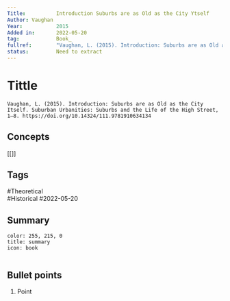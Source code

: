 ```yaml
---
Title: 			Introduction Suburbs are as Old as the City Ytself
Author:	Vaughan
Year:			2015
Added in:		2022-05-20
tag:			Book_
fullref: 		"Vaughan, L. (2015). Introduction: Suburbs are as Old as the City Itself. Suburban Urbanities: Suburbs and the Life of the High Street, 1–8. https://doi.org/10.14324/111.9781910634134"
status:			Need to extract
---
```

# Tittle 
```ad-quote
Vaughan, L. (2015). Introduction: Suburbs are as Old as the City Itself. Suburban Urbanities: Suburbs and the Life of the High Street, 1–8. https://doi.org/10.14324/111.9781910634134
```
## Concepts
[[]]
## Tags
#Theoretical  
#Historical
#2022-05-20

## Summary
```ad-info
color: 255, 215, 0
title: summary
icon: book


```
## Bullet points
1. Point
